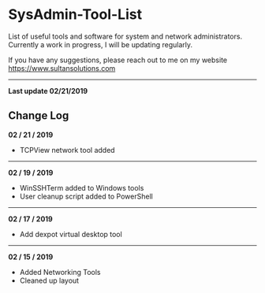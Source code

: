 # SysAdmin-Tool-List
List of useful tools and software for system and network administrators. Currently a work in progress, I will be updating regularly. 

If you have any suggestions, please reach out to me on my website https://www.sultansolutions.com 



----

**Last update 02/21/2019**



## Change Log

**02 / 21 / 2019** 

* TCPView network tool added

---

**02 / 19 / 2019** 

* WinSSHTerm added to Windows tools
* User cleanup script added to PowerShell

----

**02 / 17 / 2019**

* Add dexpot virtual desktop tool

----

**02 / 15 / 2019** 

* Added Networking Tools 
* Cleaned up layout

